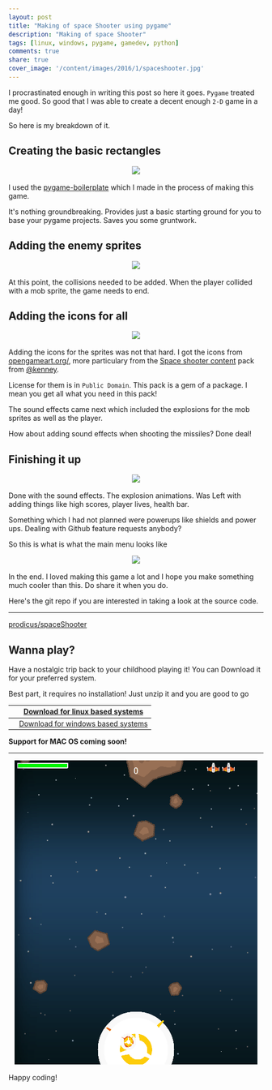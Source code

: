 ```yaml
---
layout: post
title: "Making of space Shooter using pygame"
description: "Making of space Shooter"
tags: [linux, windows, pygame, gamedev, python]
comments: true
share: true
cover_image: '/content/images/2016/1/spaceshooter.jpg'
---
```


<link rel="stylesheet" href="https://maxcdn.bootstrapcdn.com/font-awesome/4.5.0/css/font-awesome.min.css">

I procrastinated enough in writing this post so here it goes. `Pygame` treated me good. So good that I was able to create a decent enough `2-D` game in a day!

So here is my breakdown of it.

## Creating the basic rectangles

<center><img src="http://i.imgur.com/50qgY67.jpg"></center>

I used the [pygame-boilerplate](https://github.com/prodicus/pygame-boilerplate) which I made in the process of making this game.

It's nothing groundbreaking. Provides just a basic starting ground for you to base your pygame projects. Saves you some gruntwork.

## Adding the enemy sprites

<center><img src="http://i.imgur.com/HorSt1T.jpg"></center>

At this point, the collisions needed to be added. When the player collided with a mob sprite, the game needs to end.

## Adding the icons for all

<center><img src="http://i.imgur.com/QV57Zqb.jpg"></center>

Adding the icons for the sprites was not that hard. I got the icons from [opengameart.org/](http://opengameart.org/), more particulary from the [Space shooter content](http://opengameart.org/content/space-shooter-redux) pack from [@kenney](http://opengameart.org/users/kenney).

License for them is in `Public Domain`. This pack is a gem of a package. I mean you get all what you need in this pack!

The sound effects came next which included the explosions for the mob sprites as well as the player.

How about adding sound effects when shooting the missiles? Done deal!

## Finishing it up

<center><img src="http://i.imgur.com/1Zraayf.jpg"></center>

Done with the sound effects. The explosion animations. Was Left with adding things like high scores, player lives, health bar. 

Something which I had not planned were powerups like shields and power ups. Dealing with Github feature requests anybody?

So this is what is what the main menu looks like 

<center><img src="http://i.imgur.com/3MzfmbT.jpg"></center>

In the end. I loved making this game a lot and I hope you make something much cooler than this. Do share it when you do. 

Here's the git repo if you are interested in taking a look at the source code.

***

<i class="fa fa-github-alt fa-2x"></i> [prodicus/spaceShooter](https://github.com/prodicus/spaceShooter)

## Wanna play?

Have a nostalgic trip back to your childhood playing it! You can Download it for your preferred system.

Best part, it requires no installation! Just unzip it and you are good to go

| <i class="fa fa-linux fa-2x"></i>   | [Download for linux based systems](https://github.com/prodicus/spaceShooter/releases/download/v0.0.3/spaceShooter-v0.0.3_linux.zip)     |
|:-------------------------------------:|:-----------------------------------------------------------------------------------------------------------------------------------------:|
| <i class="fa fa-windows fa-2x"></i> | [Download for windows based systems](https://github.com/prodicus/spaceShooter/releases/download/v0.0.3/spaceShooter-v0.0.3_windows.zip) |

<!-- <a class="btn btn-lg btn-success" href="https://github.com/prodicus/spaceShooter/releases/download/v0.0.3/spaceShooter-v0.0.3_windows.zip">
  <i class="fa fa-flag fa-2x pull-left"></i> Space Shooter - Windows <br>Version 0.0.3</a>

<a class="btn btn-lg btn-success" href="https://github.com/prodicus/spaceShooter/releases/download/v0.0.3/spaceShooter-v0.0.3_linux.zip">
  <i class="fa fa-flag fa-2x pull-left"></i> Space Shooter - linux <br>Version 0.0.3</a> -->

**Support for MAC OS coming soon!**

***

<center><a href="https://github.com/prodicus/spaceShooter"><img src="/content/images/2016/1/spaceShooter.gif"></a></center>

Happy coding!